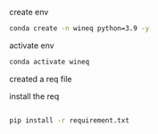 create env

```bash
conda create -n wineq python=3.9 -y
```

activate env
```bash
conda activate wineq
```

created a req file

install the req
```bash

pip install -r requirement.txt
```